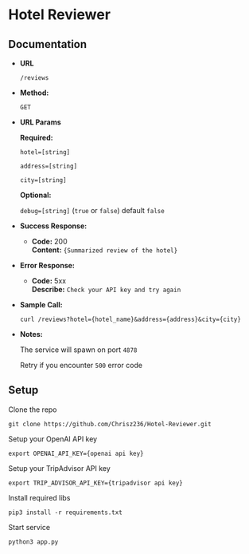 # Hotel Reviewer

## Documentation
* **URL**

    `/reviews`

* **Method:**

    `GET`

* **URL Params**

    **Required:**

    `hotel=[string]`

    `address=[string]`

    `city=[string]`

    **Optional:**

    `debug=[string]`  (`true` or `false`) default `false`

* **Success Response:**

  * **Code:** 200 <br />
    **Content:** `{Summarized review of the hotel}`
 
* **Error Response:**

  * **Code:** 5xx <br />
    **Describe:** `Check your API key and try again`

* **Sample Call:**

  `curl /reviews?hotel={hotel_name}&address={address}&city={city}`

* **Notes:**

  The service will spawn on port `4878`

  Retry if you encounter `500` error code


## Setup
Clone the repo 

```
git clone https://github.com/Chrisz236/Hotel-Reviewer.git
```

Setup your OpenAI API key 

```
export OPENAI_API_KEY={openai api key}
```

Setup your TripAdvisor API key 

```
export TRIP_ADVISOR_API_KEY={tripadvisor api key}
```

Install required libs 

```
pip3 install -r requirements.txt
```

Start service

```
python3 app.py
```